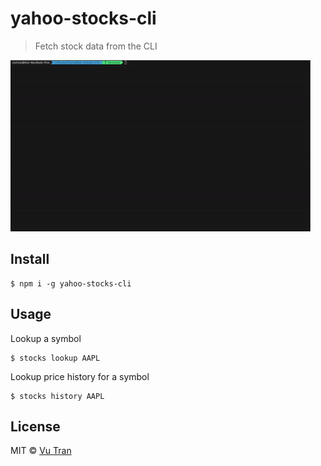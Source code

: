 # yahoo-stocks-cli

> Fetch stock data from the CLI

![](./screenshot.gif?raw=true)

## Install

```
$ npm i -g yahoo-stocks-cli
```

## Usage

Lookup a symbol

```
$ stocks lookup AAPL
```

Lookup price history for a symbol

```
$ stocks history AAPL
```

## License

MIT © [Vu Tran](https://github.com/vutran/)
